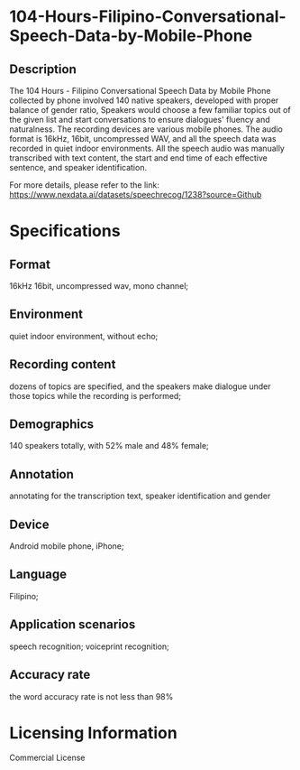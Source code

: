 # 104-Hours-Filipino-Conversational-Speech-Data-by-Mobile-Phone

## Description
The 104 Hours - Filipino Conversational Speech Data by Mobile Phone collected by phone involved 140 native speakers, developed with proper balance of gender ratio, Speakers would choose a few familiar topics out of the given list and start conversations to ensure dialogues' fluency and naturalness. The recording devices are various mobile phones. The audio format is 16kHz, 16bit, uncompressed WAV, and all the speech data was recorded in quiet indoor environments. All the speech audio was manually transcribed with text content, the start and end time of each effective sentence, and speaker identification.

For more details, please refer to the link: https://www.nexdata.ai/datasets/speechrecog/1238?source=Github

# Specifications
## Format
16kHz 16bit, uncompressed wav, mono channel;
## Environment
quiet indoor environment, without echo;
## Recording content
dozens of topics are specified, and the speakers make dialogue under those topics while the recording is performed;
## Demographics
140 speakers totally, with 52% male and 48% female;
## Annotation
annotating for the transcription text, speaker identification and gender
## Device
Android mobile phone, iPhone;
## Language
Filipino;
## Application scenarios
speech recognition; voiceprint recognition;
## Accuracy rate
the word accuracy rate is not less than 98%

# Licensing Information
Commercial License
